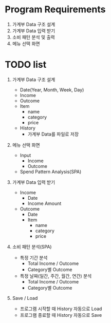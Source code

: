 # Program Requirements

1. 가계부 Data 구조 설계
2. 가계부 Data 입력 받기
3. 소비 패턴 분석 및 출력
4. 메뉴 선택 화면

# TODO list

1. 가계부 Data 구조 설계
   - Date(Year, Month, Week, Day)
   - Income
   - Outcome
   - Item
     - name
     - category
     - price
   - History
     - 가계부 Data를 파일로 저장

2. 메뉴 선택 화면
   - Input
     - Income
     - Outcome
   - Spend Pattern Analysis(SPA)

3. 가계부 Data 입력 받기
   - Income
     - Date
     - Income Amount
   - Outcome
     - Date
     - Item
       - name
       - category
       - price

4. 소비 패턴 분석(SPA)
   - 특정 기간 분석
     - Total Income / Outcome
     - Category별 Outcome
   - 특정 날짜(일간, 주간, 월간, 연간) 분석
     - Total Income / Outcome
     - Category별 Outcome

5. Save / Load
    - 프로그램 시작할 때 History 자동으로 Load
    - 프로그램 종료할 때 History 자동으로 Save

